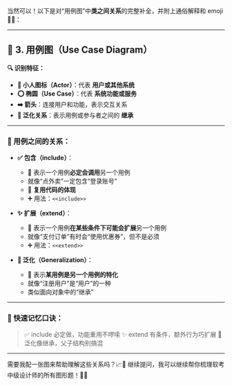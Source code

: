 当然可以！以下是对“用例图”中**类之间关系**的完整补全，并附上通俗解释和 emoji 🧠✨：

---

## 🔹 **3. 用例图（Use Case Diagram）**

**🔍 识别特征：**

* **👤 小人图标（Actor）**：代表 **用户或其他系统**
* **⭕ 椭圆（Use Case）**：代表 **系统功能或服务**
* **➡️ 箭头**：连接用户和功能，表示交互关系
* **🔼 泛化关系**：表示用例或参与者之间的 **继承**

---

### 🤝 用例之间的关系：

* **✅ 包含（include）**：

  * 📌 表示一个用例**必定会调用**另一个用例
  * 就像“点外卖”一定包含“登录账号”
  * 🔄 **复用代码的体现**
  * ➕ 用法：`<<include>>`

* **✨ 扩展（extend）**：

  * 📌 表示一个用例**在某些条件下可能会扩展**另一个用例
  * 就像“支付订单”有时会“使用优惠券”，但不是必须
  * ➕ 用法：`<<extend>>`

* **🔼 泛化（Generalization）**：

  * 📌 表示**某用例是另一个用例的特化**
  * 就像“注册用户”是“用户”的一种
  * 类似面向对象中的“继承”

---

### 🧠 快速记忆口诀：

> ✅ include 必定做，功能重用不啰嗦
> ✨ extend 有条件，额外行为巧扩展
> 🔼 泛化像继承，父子结构别搞混

---

需要我配一张图来帮助理解这些关系吗？📈🎨
继续提问，我可以继续帮你梳理软考中级设计师的所有图形题！💪🧠
